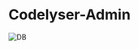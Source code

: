 # Codelyser-Admin

![DB](https://github.com/Bharath9747/Codelyser-Admin/assets/152379838/75c89e86-f3eb-4c55-9484-8c2b9ebcc457)
